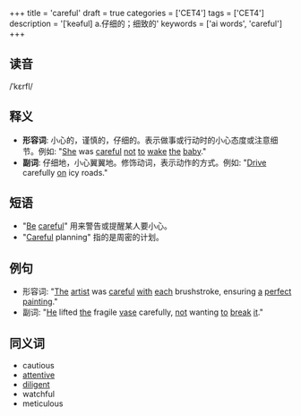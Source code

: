 +++
title = 'careful'
draft = true
categories = ['CET4']
tags = ['CET4']
description = '[ˈkeəful] a.仔细的；细致的'
keywords = ['ai words', 'careful']
+++

## 读音
/ˈkɛrfl/

## 释义
- **形容词**: 小心的，谨慎的，仔细的。表示做事或行动时的小心态度或注意细节。例如: "[She](/zh/post/she/) was [careful](/zh/post/careful/) [not](/zh/post/not/) [to](/zh/post/to/) [wake](/zh/post/wake/) [the](/zh/post/the/) [baby](/zh/post/baby/)."
- **副词**: 仔细地，小心翼翼地。修饰动词，表示动作的方式。例如: "[Drive](/zh/post/drive/) carefully [on](/zh/post/on/) icy roads."

## 短语
- "[Be](/zh/post/be/) [careful](/zh/post/careful/)" 用来警告或提醒某人要小心。
- "[Careful](/zh/post/careful/) planning" 指的是周密的计划。

## 例句
- 形容词: "[The](/zh/post/the/) [artist](/zh/post/artist/) was [careful](/zh/post/careful/) [with](/zh/post/with/) [each](/zh/post/each/) brushstroke, ensuring [a](/zh/post/a/) [perfect](/zh/post/perfect/) [painting](/zh/post/painting/)."
- 副词: "[He](/zh/post/he/) lifted [the](/zh/post/the/) fragile [vase](/zh/post/vase/) carefully, [not](/zh/post/not/) wanting [to](/zh/post/to/) [break](/zh/post/break/) [it](/zh/post/it/)."

## 同义词
- cautious
- [attentive](/zh/post/attentive/)
- [diligent](/zh/post/diligent/)
- watchful
- meticulous
